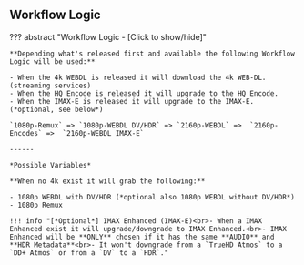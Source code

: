 ## Workflow Logic

??? abstract "Workflow Logic - [Click to show/hide]"

    **Depending what's released first and available the following Workflow Logic will be used:**

    - When the 4k WEBDL is released it will download the 4k WEB-DL. (streaming services)
    - When the HQ Encode is released it will upgrade to the HQ Encode.
    - When the IMAX-E is released it will upgrade to the IMAX-E. (*optional, see below*)

    `1080p-Remux` => `1080p-WEBDL DV/HDR` => `2160p-WEBDL` =>  `2160p-Encodes` =>  `2160p-WEBDL IMAX-E`

    ------

    *Possible Variables*

    **When no 4k exist it will grab the following:**

    - 1080p WEBDL with DV/HDR (*optional also 1080p WEBDL without DV/HDR*)
    - 1080p Remux

    !!! info "[*Optional*] IMAX Enhanced (IMAX-E)<br>- When a IMAX Enhanced exist it will upgrade/downgrade to IMAX Enhanced.<br>- IMAX Enhanced will be **ONLY** chosen if it has the same **AUDIO** and **HDR Metadata**<br>- It won't downgrade from a `TrueHD Atmos` to a `DD+ Atmos` or from a `DV` to a `HDR`."
